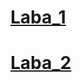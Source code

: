 # [Laba_1](https://github.com/Vitaliy-Sotnyk/Vitaliy_Sotnyk.git)
# [Laba_2](https://github.com/Vitaliy-Sotnyk/Vitaliy_Sotnyk/tree/master/Lab2)

